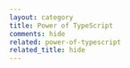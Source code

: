 ```yaml
---
layout: category
title: Power of TypeScript
comments: hide
related: power-of-typescript
related_title: hide
---
```

